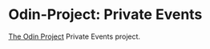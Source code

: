 # Odin-Project: Private Events

[The Odin Project](https://www.theodinproject.com) Private Events project.
